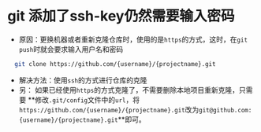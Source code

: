 # git 添加了ssh-key仍然需要输入密码

* 原因：更换机器或者重新克隆仓库时，使用的是`https`的方式，这时，在`git push`时就会要求输入用户名和密码
```bash
  git clone https://github.com/{username}/{projectname}.git
```

* 解决方法：使用`ssh`的方式进行仓库的克隆
* 另： 如果已经使用`https`的方式克隆了，不需要删除本地项目重新克隆，只需要 **修改`.git/config`文件中的`url`，将`https://github.com/{username}/{projectname}.git`改为`git@github.com:{username}/{projectname}.git`**即可。

